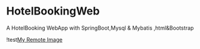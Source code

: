 # HotelBookingWeb
A HotelBooking WebApp with SpringBoot,Mysql &amp; Mybatis ,html&amp;Bootstrap

!test[My Remote Image](https://uc7309d62ce38762872c84e6e441.previews.dropboxusercontent.com/p/thumb/AB2dzry3xBcplyIW4U9FIK3COqiMyaW0KbQ3ZJRIt8-3EPpkNavOXmdkRqNZTo3J24IA2BUN3KDYQ42z-uhuRG6v3QW53VL_3qFfaXgboqDb4_h1eA86sEdZSMnZE0gZMegF6sAjfR8-Ver4II2LIu0e5Rr6dJn_cRzNVcE1jmKdmnyYBVZL-piAAdyVwOXo2ecEdCfJIZAePd7o9eurQcdczgGy9U_Tipaj5YR6AoPeUDLIL5g_nlqWdan7YNmw14J-DhrEei_UjBH4PgE-6pvMFj1i5xUdqwOulyReb8vVgfUZ570E-wcLLEffCKcJa3ZFPJ9XiIJb6qQZ0wDFhSKP7u2oa2r5i-S9Z8VIbxWPvaOZVqIrpyOe_u1DcXgKj425NOzVyXk2TMj-4oDv0lbKCaoSEX7iRJe1lgC96_sSyA/p.jpeg)
